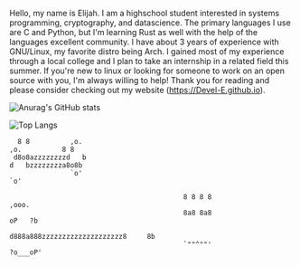 Hello, my name is Elijah. I am a highschool student interested in systems programming, cryptography, and datascience. 
The primary languages I use are C and Python, but I'm learning Rust as well with the help of the languages excellent community. I have about 3 years of experience with GNU/Linux, my favorite distro being Arch. I gained most of my experience through a local college and I plan to take an internship in a related field this summer. If you're new to linux or looking for someone to work on an open source with you, I'm always willing to help! Thank you for reading and please consider checking out my website (https://Devel-E.github.io).

![Anurag's GitHub stats](https://github-readme-stats.vercel.app/api?username=Devel-E&show_icons=true&theme=midnight-purple)

![Top Langs](https://github-readme-stats.vercel.app/api/top-langs/?username=Devel-E&layout=compact&theme=midnight-purple)

```
  8 8          ,o.                                                                            ,o.          8 8
 d8o8azzzzzzzzd   b                                                                          d   bzzzzzzzza8o8b
               `o'                                                                            `o'

                                           8 8 8 8                     ,ooo.
                                           8a8 8a8                    oP   ?b
                                          d888a888zzzzzzzzzzzzzzzzzzzz8     8b
                                           `""^""'                    ?o___oP'
                      
